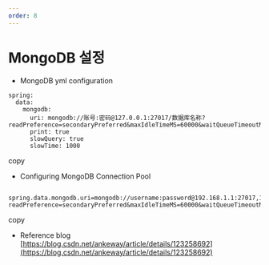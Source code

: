 ```yaml
---
order: 8
---
```


# MongoDB 설정

- MongoDB yml configuration

```
spring:
  data:
    mongodb:
      uri: mongodb://账号:密码@127.0.0.1:27017/数据库名称?readPreference=secondaryPreferred&maxIdleTimeMS=60000&waitQueueTimeoutMS=2000&minPoolSize=5&maxPoolSize=100&maxLifeTimeMS=0&connectTimeoutMS=2000&socketTimeoutMS=2000
      print: true
      slowQuery: true
      slowTime: 1000
```

copy

- Configuring MongoDB Connection Pool

```

spring.data.mongodb.uri=mongodb://username:password@192.168.1.1:27017,192.168.1.2:27017,192.168.1.3:27017/jeecg?readPreference=secondaryPreferred&maxIdleTimeMS=60000&waitQueueTimeoutMS=2000&minPoolSize=5&maxPoolSize=100&maxLifeTimeMS=0&connectTimeoutMS=2000&socketTimeoutMS=2000
```

copy

- Reference blog  
  [https://blog.csdn.net/ankeway/article/details/123258692](https://blog.csdn.net/ankeway/article/details/123258692)
